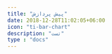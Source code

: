 ```yaml
---
title: "پیش پردازش"
date: 2018-12-28T11:02:05+06:00
icon: "ti-bar-chart"
description: "تست"
type : "docs"
---
```

